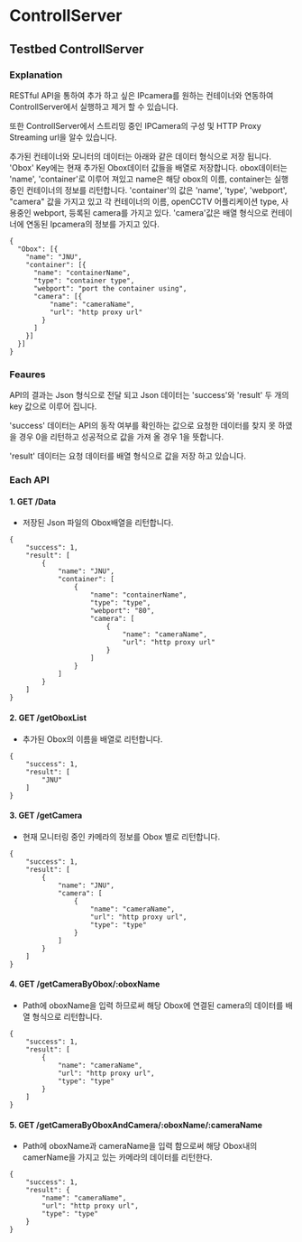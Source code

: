 # ControllServer

## Testbed ControllServer

### Explanation

RESTful API을 통하여 추가 하고 싶은 IPcamera를 원하는 컨테이너와 연동하여 ControllServer에서 실행하고 제거 할 수 있습니다.

또한 ControllServer에서 스트리밍 중인 IPCamera의 구성 및 HTTP Proxy Streaming url을 알수 있습니다.

추가된 컨테이너와 모니터의 데이터는 아래와 같은 데이터 형식으로 저장 됩니다.
'Obox' Key에는 현재 추가된 Obox데이터 값들을 배열로 저장합니다.
obox데이터는 'name', 'container'로 이루어 져있고 name은 해당 obox의 이름, container는 실행 중인 컨테이너의 정보를 리턴합니다.
'container'의 값은 'name', 'type', 'webport', "camera" 값을 가지고 있고 각 컨테이너의 이름, openCCTV 어플리케이션 type, 사용중인 webport, 등록된 camera를 가지고 있다.
'camera'값은 배열 형식으로 컨테이너에 연동된 Ipcamera의 정보를 가지고 있다.
```
{
  "Obox": [{
    "name": "JNU",
    "container": [{
      "name": "containerName",
      "type": "container type",
      "webport": "port the container using",
      "camera": [{
          "name": "cameraName",
          "url": "http proxy url"
        }
      ]
    }]
  }]
}
```

### Feaures

API의 결과는 Json 형식으로 전달 되고 Json 데이터는 'success'와 'result' 두 개의 key 값으로 이루어 집니다.

'success' 데이터는 API의 동작 여부를 확인하는 값으로 요청한 데이터를 찾지 못 하였을 경우 0을 리턴하고 성공적으로 값을 가져 올 경우 1을 뜻합니다.

'result' 데이터는 요청 데이터를 배열 형식으로 값을 저장 하고 있습니다.


### Each API

#### 1. GET /Data

- 저장된 Json 파일의 Obox배열을 리턴합니다.

```
{
    "success": 1,
    "result": [
        {
            "name": "JNU",
            "container": [
                {
                    "name": "containerName",
                    "type": "type",
                    "webport": "80",
                    "camera": [
                        {
                            "name": "cameraName",
                            "url": "http proxy url"
                        }
                    ]
                }
            ]
        }
    ]
}
```

#### 2. GET /getOboxList

- 추가된 Obox의 이름을 배열로 리턴합니다.

```
{
    "success": 1,
    "result": [
        "JNU"
    ]
}
```

#### 3. GET /getCamera

- 현재 모니터링 중인 카메라의 정보를 Obox 별로 리턴합니다.

```
{
    "success": 1,
    "result": [
        {
            "name": "JNU",
            "camera": [
                {
                    "name": "cameraName",
                    "url": "http proxy url",
                    "type": "type"
                }
            ]
        }
    ]
}
```

#### 4. GET /getCameraByObox/:oboxName

- Path에 oboxName을 입력 하므로써 해당 Obox에 연결된 camera의 데이터를 배열 형식으로 리턴합니다.

```
{
    "success": 1,
    "result": [
        {
            "name": "cameraName",
            "url": "http proxy url",
            "type": "type"
        }
    ]
}
```

#### 5. GET /getCameraByOboxAndCamera/:oboxName/:cameraName

- Path에 oboxName과 cameraName을 입력 함으로써 해당 Obox내의 camerName을 가지고 있는 카메라의 데이터를 리턴한다.

```
{
    "success": 1,
    "result": {
        "name": "cameraName",
        "url": "http proxy url",
        "type": "type"
    }
}
```
